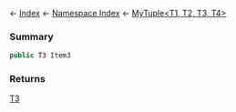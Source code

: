 ← [Index](Api-Index) ← [Namespace Index](Namespace-Index) ← [MyTuple<T1, T2, T3, T4\>](VRage.MyTuple`4)

### Summary

```csharp
public T3 Item3
```

### Returns

[T3]()

